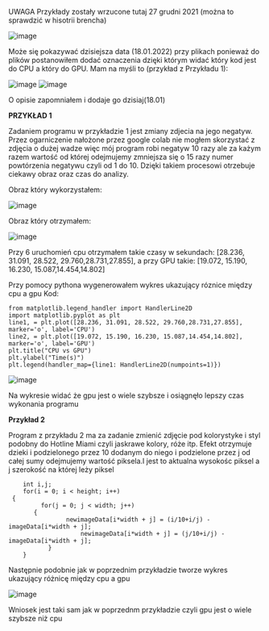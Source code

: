 

UWAGA
Przykłady zostały wrzucone tutaj  27 grudni 2021 (można to sprawdzić w hisotrii brencha)

![image](https://user-images.githubusercontent.com/80325475/149984888-927298cd-1420-4910-b348-d87fb4e848e5.png)

Może się pokazywać dzisiejsza data (18.01.2022) przy plikach ponieważ do plików postanowiłem dodać oznaczenia dzięki którym widać który kod jest do CPU a który do GPU. Mam na myśli to (przykład z Przykładu 1):

![image](https://user-images.githubusercontent.com/80325475/149985166-3d2995f1-d2d2-4e1b-b964-8f7be46cca2e.png)
![image](https://user-images.githubusercontent.com/80325475/149985220-5328cc00-8252-47b5-a1a9-65f30069807e.png)

O opisie zapomniałem i dodaje go dzisiaj(18.01)

**PRZYKŁAD 1**

Zadaniem programu w przykładzie 1 jest zmiany zdjecia na jego negatyw. Przez ogarniczenie nałożone przez google colab nie mogłem skorzystać z zdjęcia o dużej wadze więc mój program robi negatyw 10 razy ale za każym razem wartość od której odejmujemy zmniejsza się o 15 razy numer powtórzenia negatywu czyli od 1 do 10. Dzięki takiem procesowi otrzebuje ciekawy obraz oraz czas do analizy.

Obraz który wykorzystałem:


![image](https://user-images.githubusercontent.com/80325475/149986414-414ed2ba-c146-47ea-a0bd-08fa13920226.png)


Obraz który otrzymałem:

![image](https://user-images.githubusercontent.com/80325475/149986620-ed7a5f4a-dd68-43c6-9d5e-0517f4ab0fa6.png)

Przy 6 uruchomień cpu otrzymałem takie czasy w sekundach: [28.236, 31.091, 28.522, 29.760,28.731,27.855], a przy GPU takie: [19.072, 15.190, 16.230, 15.087,14.454,14.802]

Przy pomocy pythona wygenerowałem wykres ukazujący róznice między cpu a gpu
Kod:
```
from matplotlib.legend_handler import HandlerLine2D
import matplotlib.pyplot as plt
line1, = plt.plot([28.236, 31.091, 28.522, 29.760,28.731,27.855], marker='o', label='CPU')
line2, = plt.plot([19.072, 15.190, 16.230, 15.087,14.454,14.802], marker='o', label='GPU')
plt.title("CPU vs GPU")
plt.ylabel("Time(s)")
plt.legend(handler_map={line1: HandlerLine2D(numpoints=1)})
```
![image](https://user-images.githubusercontent.com/80325475/149987981-8c3758c8-5729-492d-98e5-eba845a2edba.png)

Na wykresie widać że gpu jest o wiele szybsze i osiągnęło lepszy czas wykonania programu

**Przykład 2**

Program z przykładu 2 ma za zadanie zmienić zdjęcie pod kolorystyke i styl podobny do Hotline Miami czyli jaskrawe kolory, róże itp. Efekt otrzymuje dzieki i podzielonego przez 10 dodanym do niego i podzielone przez j od całej sumy odejmujemy wartość piksela.I jest to aktualna wysokośc piksel a j szerokość na której leży piksel

```
	int i,j;
	for(i = 0; i < height; i++)
 {
	     for(j = 0; j < width; j++)
       {                   
		    	newimageData[i*width + j] = (i/10+i/j) - imageData[i*width + j]; 
					newimageData[i*width + j] = (j/10+i/j) - imageData[i*width + j]; 
		   }   
	}
```

Następnie podobnie jak w poprzednim przykładzie tworze wykres ukazujący różnicę między cpu a gpu

![image](https://user-images.githubusercontent.com/80325475/149995775-42f9e607-e6bb-4533-8cc9-1924ce0c989d.png)

Wniosek jest taki sam jak w poprzednm przykładzie czyli gpu jest o wiele szybsze niż cpu
